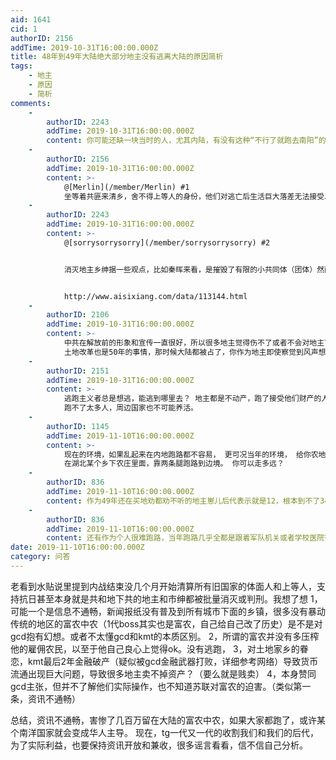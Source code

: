 ```yaml
---
aid: 1641
cid: 1
authorID: 2156
addTime: 2019-10-31T16:00:00.000Z
title: 48年到49年大陆绝大部分地主没有逃离大陆的原因简析
tags:
    - 地主
    - 原因
    - 简析
comments:
    -
        authorID: 2243
        addTime: 2019-10-31T16:00:00.000Z
        content: 你可能还缺一块当时的人，尤其内陆，有没有这种“不行了就跑去南阳”的概念和渠道~
    -
        authorID: 2156
        addTime: 2019-10-31T16:00:00.000Z
        content: >-
            @[Merlin](/member/Merlin) #1
            坐等着共匪来清乡，舍不得上等人的身份，他们对逃亡后生活巨大落差无法接受以至于放弃了选择？确实，我猜想大部分人也不知道南洋原来也有很多华人，或者干脆他们也觉得就只是简单的朝代更迭，不会影响到自己。中国人真的聪明嘛，我一直都很怀疑，如果中国人真的聪明，当时就该能跑的都跑了才对。唉，气啊。太生气了，他们都被tg给骗了。
    -
        authorID: 2243
        addTime: 2019-10-31T16:00:00.000Z
        content: >-
            @[sorrysorrysorry](/member/sorrysorrysorry) #2


            消灭地主乡绅据一些观点，比如秦晖来看，是摧毁了有限的小共同体（团体）然而也并没有建立起来大共同体（公民），反而使得农民成为一盘更散的沙，更不具备统一行动和政治力量。他们跑了能不能开辟第二共和国我不知道，但是无论是死是跑，农民一样是被掠夺的下场。


            http://www.aisixiang.com/data/113144.html
    -
        authorID: 2106
        addTime: 2019-10-31T16:00:00.000Z
        content: >-
            中共在解放前的形象和宣传一直很好，所以很多地主觉得伤不了或者不会对地主下手。
            土地改革也是50年的事情，那时候大陆都被占了，你作为地主即使察觉到风声想跑也不容易。
    -
        authorID: 2151
        addTime: 2019-10-31T16:00:00.000Z
        content: >-
            逃跑主义者总是想逃，能逃到哪里去？ 地主都是不动产，跑了接受他们财产的人都是新地主。对局势根本无影响。
            跑不了太多人，周边国家也不可能养活。
    -
        authorID: 1145
        addTime: 2019-11-10T16:00:00.000Z
        content: >-
            现在的环境，如果乱起来在内地跑路都不容易， 更可况当年的环境， 给你农地换了500W的金条， 靠两条腿，
            在湖北某个乡下农庄里面，靠两条腿跑路到边境。 你可以走多远？
    -
        authorID: 836
        addTime: 2019-11-10T16:00:00.000Z
        content: 作为49年还在买地劝都劝不听的地主崽儿后代表示就是12，根本到不了34。。。
    -
        authorID: 836
        addTime: 2019-11-10T16:00:00.000Z
        content: 还有作为个人很难跑路，当年跑路几乎全都是跟着军队机关或者学校医院等等组织，很少有个人能在历史中做出有意识的自主选择
date: 2019-11-10T16:00:00.000Z
category: 问答
---
```


老看到水贴说里提到内战结束没几个月开始清算所有旧国家的体面人和上等人，支持抗日甚至本身就是共和地下共的地主和市绅都被批量消灭或判刑。我想了想 1，可能一个是信息不通畅，新闻报纸没有普及到所有城市下面的乡镇，很多没有暴动传统的地区的富农中农（1代boss其实也是富农，自己给自己改了历史）是不是对gcd抱有幻想。或者不太懂gcd和kmt的本质区别。 2，所谓的富农并没有多压榨他的雇佣农民，以至于他自己良心上觉得ok。没有逃跑， 3，对土地家乡的眷恋，kmt最后2年金融破产（疑似被gcd金融武器打败，详细参考网络）导致货币流通出现巨大问题，导致很多地主卖不掉资产？（要么就是贱卖） 4，本身赞同gcd主张，但并不了解他们实际操作，也不知道苏联对富农的迫害。（类似第一条，资讯不通畅）

总结，资讯不通畅，害惨了几百万留在大陆的富农中农，如果大家都跑了，或许某个南洋国家就会变成华人主导。 现在，tg一代又一代的收割我们和我们的后代，为了实际利益，也要保持资讯开放和兼收，很多谣言看看，信不信自己分析。
